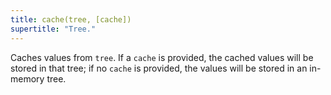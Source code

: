 ```yaml
---
title: cache(tree, [cache])
supertitle: "Tree."
---
```


Caches values from `tree`. If a `cache` is provided, the cached values will be stored in that tree; if no `cache` is provided, the values will be stored in an in-memory tree.
